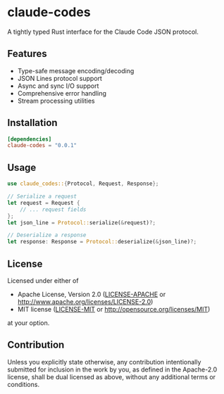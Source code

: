# claude-codes

A tightly typed Rust interface for the Claude Code JSON protocol.

## Features

- Type-safe message encoding/decoding
- JSON Lines protocol support
- Async and sync I/O support
- Comprehensive error handling
- Stream processing utilities

## Installation

```toml
[dependencies]
claude-codes = "0.0.1"
```

## Usage

```rust
use claude_codes::{Protocol, Request, Response};

// Serialize a request
let request = Request {
    // ... request fields
};
let json_line = Protocol::serialize(&request)?;

// Deserialize a response
let response: Response = Protocol::deserialize(&json_line)?;
```

## License

Licensed under either of

- Apache License, Version 2.0 ([LICENSE-APACHE](LICENSE-APACHE) or http://www.apache.org/licenses/LICENSE-2.0)
- MIT license ([LICENSE-MIT](LICENSE-MIT) or http://opensource.org/licenses/MIT)

at your option.

## Contribution

Unless you explicitly state otherwise, any contribution intentionally submitted
for inclusion in the work by you, as defined in the Apache-2.0 license, shall be
dual licensed as above, without any additional terms or conditions.